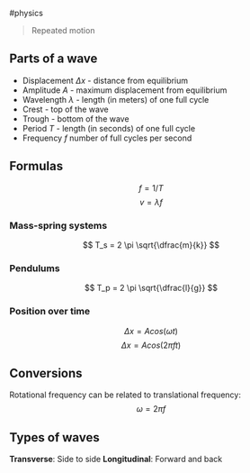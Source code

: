 #physics

> Repeated motion

## Parts of a wave
- Displacement $\Delta x$ - distance from equilibrium
- Amplitude $A$ - maximum displacement from equilibrium
- Wavelength $\lambda$ - length (in meters) of one full cycle
- Crest - top of the wave
- Trough - bottom of the wave
- Period $T$ - length (in seconds) of one full cycle
- Frequency $f$ number of full cycles per second

## Formulas
$$ f = 1 / T $$
$$ v = \lambda f $$

### Mass-spring systems
$$ T_s = 2 \pi \sqrt{\dfrac{m}{k}} $$

### Pendulums
$$ T_p = 2 \pi \sqrt{\dfrac{l}{g}} $$

### Position over time
$$ \Delta x = A cos(\omega t) $$
$$ \Delta x = A cos (2 \pi ft) $$

## Conversions
Rotational frequency can be related to translational frequency:
$$ \omega = 2 \pi f $$

## Types of waves
**Transverse**: Side to side
**Longitudinal**: Forward and back
